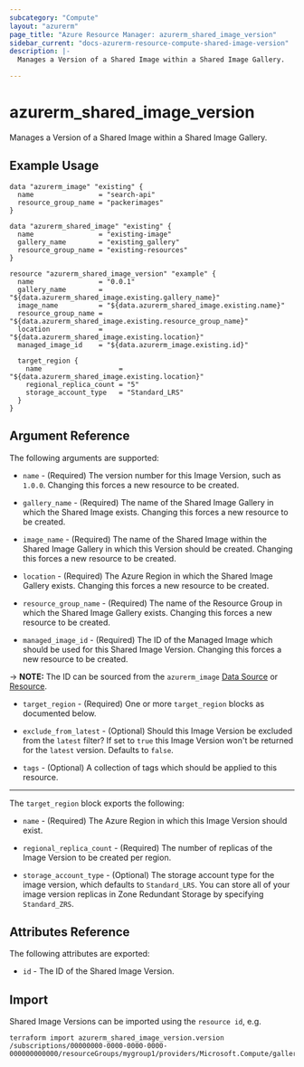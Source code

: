 ```yaml
---
subcategory: "Compute"
layout: "azurerm"
page_title: "Azure Resource Manager: azurerm_shared_image_version"
sidebar_current: "docs-azurerm-resource-compute-shared-image-version"
description: |-
  Manages a Version of a Shared Image within a Shared Image Gallery.

---
```


# azurerm_shared_image_version

Manages a Version of a Shared Image within a Shared Image Gallery.

## Example Usage

```hcl
data "azurerm_image" "existing" {
  name                = "search-api"
  resource_group_name = "packerimages"
}

data "azurerm_shared_image" "existing" {
  name                = "existing-image"
  gallery_name        = "existing_gallery"
  resource_group_name = "existing-resources"
}

resource "azurerm_shared_image_version" "example" {
  name                = "0.0.1"
  gallery_name        = "${data.azurerm_shared_image.existing.gallery_name}"
  image_name          = "${data.azurerm_shared_image.existing.name}"
  resource_group_name = "${data.azurerm_shared_image.existing.resource_group_name}"
  location            = "${data.azurerm_shared_image.existing.location}"
  managed_image_id    = "${data.azurerm_image.existing.id}"

  target_region {
    name                   = "${data.azurerm_shared_image.existing.location}"
    regional_replica_count = "5"
    storage_account_type   = "Standard_LRS"
  }
}
```

## Argument Reference

The following arguments are supported:

* `name` - (Required) The version number for this Image Version, such as `1.0.0`. Changing this forces a new resource to be created.

* `gallery_name` - (Required) The name of the Shared Image Gallery in which the Shared Image exists. Changing this forces a new resource to be created.

* `image_name` - (Required) The name of the Shared Image within the Shared Image Gallery in which this Version should be created. Changing this forces a new resource to be created.

* `location` - (Required) The Azure Region in which the Shared Image Gallery exists. Changing this forces a new resource to be created.

* `resource_group_name` - (Required) The name of the Resource Group in which the Shared Image Gallery exists. Changing this forces a new resource to be created.

* `managed_image_id` - (Required) The ID of the Managed Image which should be used for this Shared Image Version. Changing this forces a new resource to be created.

-> **NOTE:** The ID can be sourced from the `azurerm_image` [Data Source](https://www.terraform.io/docs/providers/azurerm/d/image.html) or [Resource](https://www.terraform.io/docs/providers/azurerm/r/image.html).

* `target_region` - (Required) One or more `target_region` blocks as documented below.

* `exclude_from_latest` - (Optional) Should this Image Version be excluded from the `latest` filter? If set to `true` this Image Version won't be returned for the `latest` version. Defaults to `false`.

* `tags` - (Optional) A collection of tags which should be applied to this resource.

---

The `target_region` block exports the following:

* `name` - (Required) The Azure Region in which this Image Version should exist.

* `regional_replica_count` - (Required) The number of replicas of the Image Version to be created per region.

* `storage_account_type` - (Optional) The storage account type for the image version, which defaults to `Standard_LRS`. You can store all of your image version replicas in Zone Redundant Storage by specifying `Standard_ZRS`.

## Attributes Reference

The following attributes are exported:

* `id` - The ID of the Shared Image Version.

## Import

Shared Image Versions can be imported using the `resource id`, e.g.

```shell
terraform import azurerm_shared_image_version.version /subscriptions/00000000-0000-0000-0000-000000000000/resourceGroups/mygroup1/providers/Microsoft.Compute/galleries/gallery1/images/image1/versions/1.2.3
```
